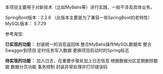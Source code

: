 本项目主要用于对新技术（比如MyBatis等）进行实践，一般不涉及具体业务。


SpringBoot版本：2.2.8
（此版本主要是为了兼容一些SpringBoot的老特性）
MySQL版本： 5.7.29





参考淘宝:

**已实现的功能：**
封装统一的消息返回体
整合MyBatis操作MySQL数据库
整合Swagger到项目
定时任务写入数据
更换项目启动时的Spring标志


**待实现的功能：**
加入日志，在重要步骤处加上日志信息
根据数据分区定期删除数据
数据分页功能
事务控制
封装异常处理并打印错误码



